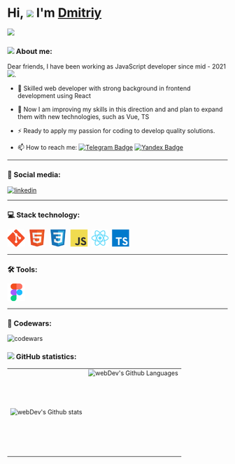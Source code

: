 # Hi, <img src="https://github.com/TheDudeThatCode/TheDudeThatCode/blob/master/Assets/Hi.gif" width="35" /> I'm <a href="https://github.com/TMillers" target="_blank">Dmitriy</a> 				
![](https://camo.githubusercontent.com/992babdffd8c74a1502de375fbdf7e4d54773242/68747470733a2f2f6d656469612e67697068792e636f6d2f6d656469612f53576f536b4e36447854737a71494b4571762f67697068792e676966)

### <img src="https://github.com/TheDudeThatCode/TheDudeThatCode/blob/master/Assets/Developer.gif" width="45" /> About me:

Dear friends, I have been working as JavaScript developer since mid - 2021<img src="https://media.giphy.com/media/WUlplcMpOCEmTGBtBW/giphy.gif" width="30px">.

- :telescope: Skilled web developer with strong background in frontend development using React

- :seedling: Now I am improving my skills in this direction and and plan to expand them with new technologies, such as Vue, TS

- :zap: Ready to apply my passion for coding to develop quality solutions.

- :mailbox: How to reach me: [![Telegram Badge](https://img.shields.io/badge/-Telegram-blue?style=flat&logo=Telegram&logoColor=white)](https://t.me/stack_space) [![Yandex Badge](https://img.shields.io/badge/-Yandex.mail-red?style=flat&logo=Yandex&logoColor=white)](mailto:melnikod.d.job@yandex.ru)

---

### 🤝 Social media:

  <div id="badges">
    <a href="https://www.linkedin.com/in/dmitriy-melnikov" target="_blank">
      <img src="https://cdn-icons-png.flaticon.com/512/2504/2504799.png" width="40" height="40" alt="linkedin" />
    </a>
    
  </div>

---

### 💻 Stack technology:

<div>
  <img src="https://github.com/devicons/devicon/blob/master/icons/git/git-original.svg" title="git" alt="git" width="40" height="40"/>&nbsp
  <img src="https://github.com/devicons/devicon/blob/master/icons/html5/html5-original.svg" title="html5" alt="html5" width="40" height="40"/>&nbsp
  <img src="https://github.com/devicons/devicon/blob/master/icons/css3/css3-original.svg" title="css" alt="css" width="40" height="40"/>&nbsp
  <img src="https://github.com/devicons/devicon/blob/master/icons/javascript/javascript-original.svg" title="javascript" alt="javascript" width="40" height="40"/>&nbsp
  <img src="https://github.com/devicons/devicon/blob/master/icons/react/react-original.svg" title="reactjs" alt="reactjs" width="40" height="40"/>&nbsp
	<img src="https://github.com/devicons/devicon/blob/master/icons/typescript/typescript-original.svg" title="reactjs" alt="reactjs" width="40" height="40"/>&nbsp
  
</div>

---

### 🛠 Tools:

<div>
  <img src="https://github.com/devicons/devicon/blob/master/icons/figma/figma-original.svg" title="figma" alt="figma" width="40" height="40"/>&nbsp;
</div>

---

### 👾 Codewars:

![codewars](https://www.codewars.com/users/themillers/badges/large)

### <img src='https://media1.giphy.com/media/du3J3cXyzhj75IOgvA/giphy.gif?cid=ecf05e47x2g034i9pzwtzzsd3xgg2w9nr94t4tflbbgo3008&rid=giphy.gif' width='25' /> GitHub statistics:

<table>
  <tr>
    <td>
      <img align="left" src="http://github-readme-streak-stats.herokuapp.com?user=TMillers&theme=dark&background=000000" alt="webDev's Github stats" />
    </td>
    <td>
      <img height="195px" align="right" alt="webDev's Github Languages" src="https://github-readme-stats-sigma-five.vercel.app/api/top-langs/?username=TMillers&layout=compact&theme=vision-friendly-dark" />
    </td>
  </tr>
</table>
